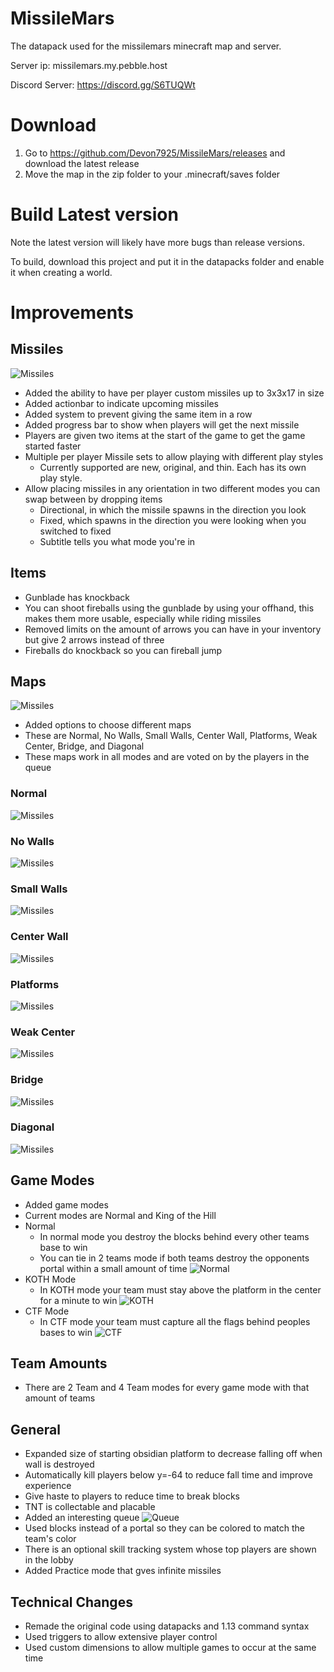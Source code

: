 # MissileMars
The datapack used for the missilemars minecraft map and server.

Server ip: missilemars.my.pebble.host

Discord Server: https://discord.gg/S6TUQWt

# Download
1. Go to https://github.com/Devon7925/MissileMars/releases and download the latest release
2. Move the map in the zip folder to your .minecraft/saves folder

# Build Latest version
Note the latest version will likely have more bugs than release versions.

To build, download this project and put it in the datapacks folder and enable it when creating a world.

# Improvements
## Missiles
![Missiles](images/missiles.png)
* Added the ability to have per player custom missiles up to 3x3x17 in size
* Added actionbar to indicate upcoming missiles
* Added system to prevent giving the same item in a row
* Added progress bar to show when players will get the next missile
* Players are given two items at the start of the game to get the game started faster
* Multiple per player Missile sets to allow playing with different play styles
    * Currently supported are new, original, and thin. Each has its own play style. 
* Allow placing missiles in any orientation in two different modes you can swap between by dropping items
    * Directional, in which the missile spawns in the direction you look
    * Fixed, which spawns in the direction you were looking when you switched to fixed
    * Subtitle tells you what mode you're in

## Items
* Gunblade has knockback
* You can shoot fireballs using the gunblade by using your offhand, this makes them more usable, especially while riding missiles
* Removed limits on the amount of arrows you can have in your inventory but give 2 arrows instead of three
* Fireballs do knockback so you can fireball jump

## Maps
![Missiles](images/maps.png)
* Added options to choose different maps
* These are Normal, No Walls, Small Walls, Center Wall, Platforms, Weak Center, Bridge, and Diagonal
* These maps work in all modes and are voted on by the players in the queue
### Normal
![Missiles](images/maps/normal.png)
### No Walls
![Missiles](images/maps/no_walls.png)
### Small Walls
![Missiles](images/maps/small.png)
### Center Wall
![Missiles](images/maps/center_wall.png)
### Platforms
![Missiles](images/maps/platforms.png)
### Weak Center
![Missiles](images/maps/weak_center.png)
### Bridge
![Missiles](images/maps/bridge.png)
### Diagonal
![Missiles](images/maps/diagonal.png)

## Game Modes
* Added game modes
* Current modes are Normal and King of the Hill
* Normal
    * In normal mode you destroy the blocks behind every other teams base to win
    * You can tie in 2 teams mode if both teams destroy the opponents portal within a small amount of time
![Normal](images/game_modes/normal.png)
* KOTH Mode
    * In KOTH mode your team must stay above the platform in the center for a minute to win
![KOTH](images/game_modes/KOTH.png)
* CTF Mode
    * In CTF mode your team must capture all the flags behind peoples bases to win
![CTF](images/game_modes/CTF.png)

## Team Amounts
* There are 2 Team and 4 Team modes for every game mode with that amount of teams

## General
* Expanded size of starting obsidian platform to decrease falling off when wall is destroyed
* Automatically kill players below y=-64 to reduce fall time and improve experience
* Give haste to players to reduce time to break blocks
* TNT is collectable and placable
* Added an interesting queue
![Queue](images/queue.png)
* Used blocks instead of a portal so they can be colored to match the team's color
* There is an optional skill tracking system whose top players are shown in the lobby
* Added Practice mode that gves infinite missiles

## Technical Changes
* Remade the original code using datapacks and 1.13 command syntax
* Used triggers to allow extensive player control
* Used custom dimensions to allow multiple games to occur at the same time
